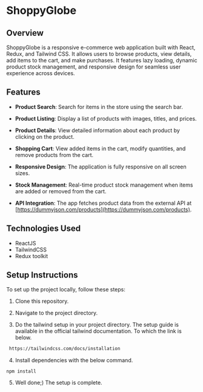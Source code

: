# ShoppyGlobe

## Overview
ShoppyGlobe is a responsive e-commerce web application built with React, Redux, and Tailwind CSS. It allows users to browse products, view details, add items to the cart, and make purchases. It features lazy loading, dynamic product stock management, and responsive design for seamless user experience across devices. 

## Features
- **Product Search**: Search for items in the store using the search bar.

- **Product Listing**: Display a list of products with images, titles, and prices.

- **Product Details**: View detailed information about each product by clicking on the product.

- **Shopping Cart**: View added items in the cart, modify quantities, and remove products from the cart.

- **Responsive Design**: The application is fully responsive on all screen sizes.

- **Stock Management**: Real-time product stock management when items are added or removed from the cart.

- **API Integration**: The app fetches product data from the external API at [https://dummyjson.com/products](https://dummyjson.com/products).

## Technologies Used
- ReactJS
- TailwindCSS
- Redux toolkit

## Setup Instructions
To set up the project locally, follow these steps:

1. Clone this repository.

2. Navigate to the project directory.

3. Do the tailwind setup in your project directory. The setup guide is available in the official tailwind documentation. To which
the link is below.
```bash
 https://tailwindcss.com/docs/installation
```

4. Install dependencies with the below command.
```
npm install
```

5. Well done;) The setup is complete.
